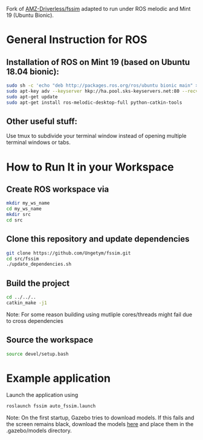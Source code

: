 Fork of [AMZ-Driverless/fssim](https://github.com/AMZ-Driverless/fssim) adapted to run under ROS melodic and Mint 19 (Ubuntu Bionic).

# General Instruction for ROS

## Installation of ROS on Mint 19 (based on Ubuntu 18.04 bionic):

```bash
sudo sh -c 'echo "deb http://packages.ros.org/ros/ubuntu bionic main" > /etc/apt/sources.list.d/ros-latest.list'
sudo apt-key adv --keyserver hkp://ha.pool.sks-keyservers.net:80 --recv-key 421C365BD9FF1F717815A3895523BAEEB01FA116
sudo apt-get update
sudo apt-get install ros-melodic-desktop-full python-catkin-tools
```

## Other useful stuff:
Use tmux to subdivide your terminal window instead of opening multiple terminal windows or tabs.

# How to Run It in your Workspace
## Create ROS workspace via
```bash
mkdir my_ws_name
cd my_ws_name
mkdir src
cd src
```
## Clone this repository and update dependencies
```bash
git clone https://github.com/Ungetym/fssim.git
cd src/fssim
./update_dependencies.sh
```
## Build the project
```bash
cd ../../..
catkin_make -j1
```
Note: For some reason building using mutliple cores/threads might fail due to cross dependencies
## Source the workspace
```bash
source devel/setup.bash
```
# Example application
Launch the application using
```bash
roslaunch fssim auto_fssim.launch
```
Note: On the first startup, Gazebo tries to download models. If this fails and the screen remains black, download the models [here](https://bitbucket.org/osrf/gazebo_models) and place them in the .gazebo/models directory.
